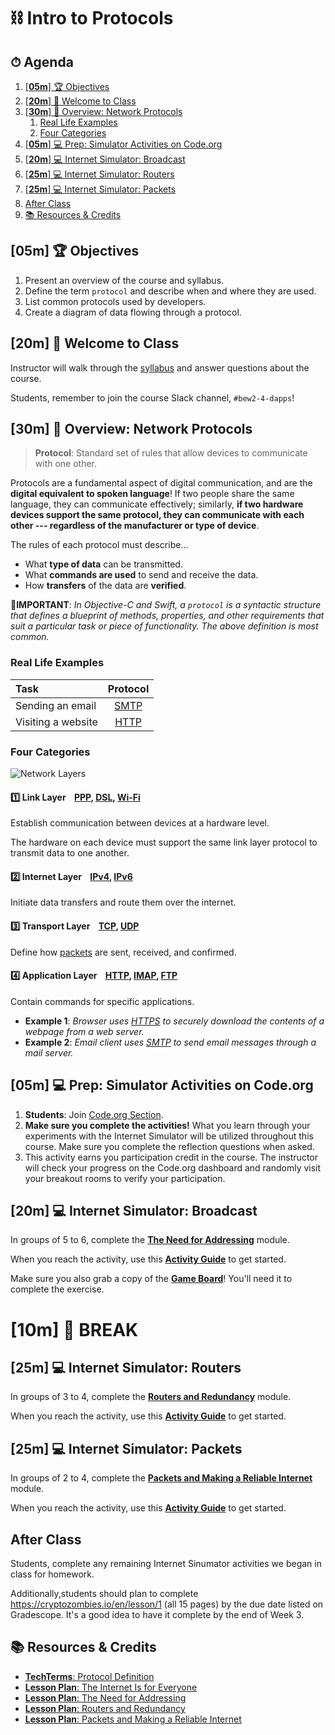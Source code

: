 # ⛓ Intro to Protocols

<!-- > -->

<!-- omit in toc -->
## ⏱ Agenda

1. [\[**05m**\] 🏆 Objectives](#%5B%2A%2A%30%35%6D%2A%2A%5D%2D%F0%9F%8F%86%2D%6F%62%6A%65%63%74%69%76%65%73)
1. [\[**20m**\] 👋 Welcome to Class](#%5B%2A%2A%32%30%6D%2A%2A%5D%2D%F0%9F%91%8B%2D%77%65%6C%63%6F%6D%65%2D%74%6F%2D%63%6C%61%73%73)
1. [\[**30m**\] 📖 Overview: Network Protocols](#%5B%2A%2A%33%30%6D%2A%2A%5D%2D%F0%9F%93%96%2D%6F%76%65%72%76%69%65%77%3A%2D%6E%65%74%77%6F%72%6B%2D%70%72%6F%74%6F%63%6F%6C%73)
   1. [Real Life Examples](#%72%65%61%6C%2D%6C%69%66%65%2D%65%78%61%6D%70%6C%65%73)
   1. [Four Categories](#%66%6F%75%72%2D%63%61%74%65%67%6F%72%69%65%73)
1. [\[**05m**\] 💻 Prep: Simulator Activities on Code.org](#%5B%2A%2A%30%35%6D%2A%2A%5D%2D%F0%9F%92%BB%2D%70%72%65%70%3A%2D%73%69%6D%75%6C%61%74%6F%72%2D%61%63%74%69%76%69%74%69%65%73%2D%6F%6E%2D%63%6F%64%65%2E%6F%72%67)
1. [\[**20m**\] 💻 Internet Simulator: Broadcast](#%5B%2A%2A%32%30%6D%2A%2A%5D%2D%F0%9F%92%BB%2D%69%6E%74%65%72%6E%65%74%2D%73%69%6D%75%6C%61%74%6F%72%3A%2D%62%72%6F%61%64%63%61%73%74)
1. [\[**25m**\] 💻 Internet Simulator: Routers](#%5B%2A%2A%32%35%6D%2A%2A%5D%2D%F0%9F%92%BB%2D%69%6E%74%65%72%6E%65%74%2D%73%69%6D%75%6C%61%74%6F%72%3A%2D%72%6F%75%74%65%72%73)
1. [\[**25m**\] 💻 Internet Simulator: Packets](#%5B%2A%2A%32%35%6D%2A%2A%5D%2D%F0%9F%92%BB%2D%69%6E%74%65%72%6E%65%74%2D%73%69%6D%75%6C%61%74%6F%72%3A%2D%70%61%63%6B%65%74%73)
1. [After Class](#%61%66%74%65%72%2D%63%6C%61%73%73)
1. [📚 Resources \& Credits](#%F0%9F%93%9A%2D%72%65%73%6F%75%72%63%65%73%2D%26%2D%63%72%65%64%69%74%73)

<!-- > -->

## [**05m**] 🏆 Objectives

1. Present an overview of the course and syllabus.
1. Define the term `protocol` and describe when and where they are used.
1. List common protocols used by developers.
1. Create a diagram of data flowing through a protocol.

<!-- > -->

## [**20m**] 👋 Welcome to Class

Instructor will walk through the [syllabus](https://bit.ly/acs3240) and answer questions about the course.

Students, remember to join the course Slack channel, `#bew2-4-dapps`!

<!-- > -->

## [**30m**] 📖 Overview: Network Protocols

<!-- > -->

> **Protocol**: Standard set of rules that allow devices to communicate with one other.

 Protocols are a fundamental aspect of digital communication, and are the **digital equivalent to spoken language**! If two people share the same language, they can communicate effectively; similarly, **if two hardware devices support the same protocol, they can communicate with each other --- regardless of the manufacturer or type of device**.

The rules of each protocol must describe...

- What **type of data** can be transmitted.
- What **commands are used** to send and receive the data.
- How **transfers** of the data are **verified**.

📲**IMPORTANT**: _In Objective-C and Swift, a `protocol` is a syntactic structure that defines a blueprint of methods, properties, and other requirements that suit a particular task or piece of functionality. The above definition is most common._

<!-- > -->

### Real Life Examples

| Task | Protocol |
| :--- | :------: |
| Sending an email | [SMTP](https://techterms.com/definition/smtp) |
| Visiting a website | [HTTP](https://techterms.com/definition/http) |

<!-- > -->

<!-- > -->

### Four Categories

![Network Layers](Assets/Layers.png)

<!-- > -->

#### :one: Link Layer&nbsp;&nbsp;&nbsp;&nbsp;[PPP](https://techterms.com/definition/ppp), [DSL](https://techterms.com/definition/dsl), [Wi-Fi](https://techterms.com/definition/wi-fi)

Establish communication between devices at a hardware level.

The hardware on each device must support the same link layer protocol to transmit data to one another.

<!-- > -->

#### :two: Internet Layer&nbsp;&nbsp;&nbsp;&nbsp;[IPv4](https://techterms.com/definition/ipv4), [IPv6](https://techterms.com/definition/ipv6)

Initiate data transfers and route them over the internet.

<!-- > -->

#### :three: Transport Layer&nbsp;&nbsp;&nbsp;&nbsp;[TCP](https://techterms.com/definition/tcp), [UDP](https://techterms.com/definition/udp)

Define how [packets](https://techterms.com/definition/packet) are sent, received, and confirmed.

<!-- > -->

#### :four: Application Layer&nbsp;&nbsp;&nbsp;&nbsp;[HTTP](https://techterms.com/definition/http), [IMAP](https://techterms.com/definition/imap), [FTP](https://techterms.com/definition/ftp)

Contain commands for specific applications.

- **Example 1**: _Browser uses [HTTPS](https://techterms.com/definition/https) to securely download the contents of a webpage from a web server._
- **Example 2**: _Email client uses [SMTP](https://techterms.com/definition/smtp) to send email messages through a mail server._

<!-- > -->

## [**05m**] 💻 Prep: Simulator Activities on Code.org

1. **Students**: Join [Code.org Section](https://studio.code.org/join/RZFRVG).
1. **Make sure you complete the activities!** What you learn through your experiments with the Internet Simulator will be utilized throughout this course. Make sure you complete the reflection questions when asked.
1. This activity earns you participation credit in the course. The instructor will check your progress on the Code.org dashboard and randomly visit your breakout rooms to verify your participation.

<!-- > -->

## [**20m**] 💻 Internet Simulator: Broadcast

In groups of 5 to 6, complete the [**The Need for Addressing**](https://studio.code.org/s/csp1-2018/stage/9/puzzle/1) module.

When you reach the activity, use this [**Activity Guide**](https://docs.google.com/document/d/1r1r1JScAThVhJog9VJ-gbQx0zyxT3dXFLMEkp6m5Awg/edit) to get started.

Make sure you also grab a copy of the [**Game Board**](https://docs.google.com/document/d/1oKi5_35xB-6Np5stnbGq7MCKnRZVC5qCVUQmAJByrTI/edit)! You'll need it to complete the exercise.

<!-- > -->

# [**10m**] 🌴 BREAK

<!-- > -->

## [**25m**] 💻 Internet Simulator: Routers

 In groups of 3 to 4, complete the [**Routers and Redundancy**](https://studio.code.org/s/csp1-2018/stage/10/puzzle/1) module.

When you reach the activity, use this [**Activity Guide**](https://docs.google.com/document/d/1XD3spnHFOzq8br2p-Wrm8S2aZ9WcGUfzMwWURgzIk24/edit) to get started.

<!-- > -->

## [**25m**] 💻 Internet Simulator: Packets

In groups of 2 to 4, complete the **[Packets and Making a Reliable Internet](https://studio.code.org/s/csp1-2018/stage/11/puzzle/1)** module.

When you reach the activity, use this [**Activity Guide**](https://docs.google.com/document/d/13v27WVdqY23nqG9Rp-U4ypp_vsFAPaKhz37_KbbCbGI/) to get started.

<!-- > -->

## After Class

Students, complete any remaining Internet Sinumator activities we began in class for homework.

Additionally,students should plan to complete https://cryptozombies.io/en/lesson/1 (all 15 pages) by the due date listed on Gradescope. It's a good idea to have it complete by the end  of  Week 3.

<!-- > -->
## 📚 Resources & Credits

- [**TechTerms**: Protocol Definition](https://techterms.com/definition/protocol)
- [**Lesson Plan**: The Internet Is for Everyone](https://curriculum.code.org/csp-18/unit1/8/)
- [**Lesson Plan**: The Need for Addressing](https://curriculum.code.org/csp-18/unit1/9/)
- [**Lesson Plan**: Routers and Redundancy](https://curriculum.code.org/csp-18/unit1/10/)
- [**Lesson Plan**: Packets and Making a Reliable Internet](https://curriculum.code.org/csp-18/unit1/11/)
